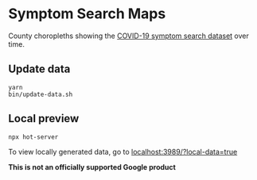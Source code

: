 # Symptom Search Maps

County choropleths showing the [COVID-19 symptom search dataset](https://blog.google/technology/health/using-symptoms-search-trends-inform-covid-19-research) over time.

## Update data

```
yarn
bin/update-data.sh
```

## Local preview

```
npx hot-server
```

To view locally generated data, go to [localhost:3989/?local-data=true](http://localhost:3989/?local-data=true)

**This is not an officially supported Google product**


